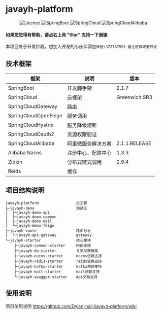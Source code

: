 #  javayh-platform

<p align="center">
  <img src='https://img.shields.io/badge/license-Apache%202-borightgreen' alt='License'/>
  <img src="https://img.shields.io/badge/Spring%20Boot-2.1.7.RELEASE-borightgreen" alt="SpringBoot"/>
  <img src="https://img.shields.io/badge/Spring%20Cloud-Greenwich.SR3-borightgreen" alt="SpringCloud"/>
  <img src="https://img.shields.io/badge/Spring%20Cloud%20Alibaba-2.1.1.RELEASE-borightgreen" alt="SpringCloudAlibaba"/>
</p>

#### 如果您觉得有帮助，请点右上角 "Star" 支持一下谢谢
本项目处于开发阶段，想加入开发的小伙伴添加`微信:372787553 备注进群或者开发`
## 技术框架

| 框架                   | 说明        | 版本               |
|----------------------|-----------|------------------|
| SpringBoot           | 开发脚手架     | 2\.1\.7          |
| SpringCloud          | 云框架       | Greenwich\.SR3   |
| SpringCloudGateway   | 路由        |                  |
| SpringCloudOpenFeign | 服务调用      |                  |
| SpringCloudHystrix   | 服务降级熔断    |                  |
| SpringCloudOauth2    | 资源权限验证    |                  |
| SpringCloudAlibaba   | 阿里微服务解决方案 | 2\.1\.1\.RELEASE |
| Alibaba  Nacos       | 注册中心、配置中心 | 1\.3\.3          |
| Zipkin               | 分布式链式调用   | 2\.9\.4          |
| Reids                | 缓存        |                  |

## 项目结构说明

```
javayh-platform                 父工程
├─javayh-demo                   测试区
│  ├─javayh-demo-api
│  ├─javayh-demo-common
│  ├─javayh-demo-mail
│  └─javayh-demo-feign
├─javayh-route                  路由分发
│  └─javayh-api-gateway         gateway
└─javayh-starter                核心模块
    ├─javayh-common-starter     内部支撑
    ├─javayh-db-starter         关系型数据库
    ├─javayh-nacos-starter      nacos依赖支持
    ├─javayh-redis-starter      reids依赖支持
    ├─javayh-kafka-starter      kafka依赖支持
    ├─javayh-mail-starter       mail依赖支持
    └─javayh-swagger-starter    Api文档支持
```
## 使用说明
项目使用说明 <a>https://github.com/Dylan-haiji/javayh-platform/wiki</a>
